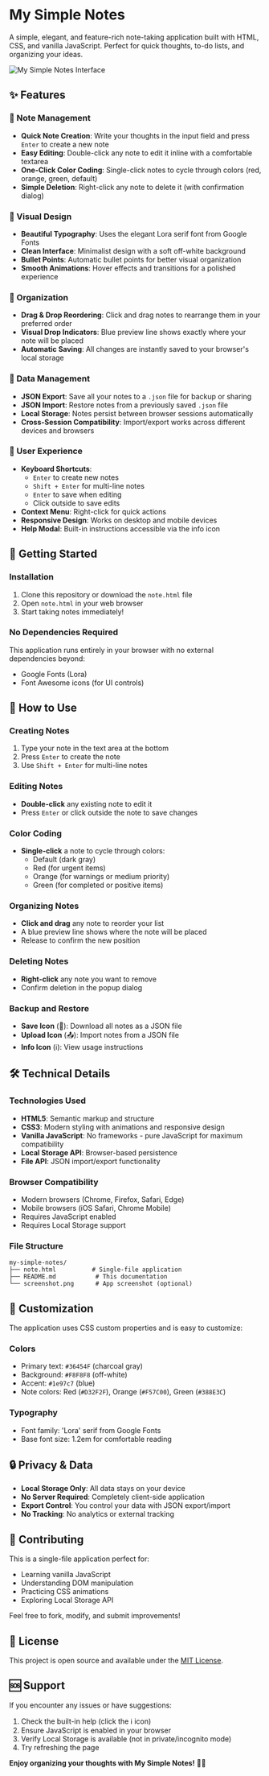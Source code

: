 # My Simple Notes

A simple, elegant, and feature-rich note-taking application built with HTML, CSS, and vanilla JavaScript. Perfect for quick thoughts, to-do lists, and organizing your ideas.

![My Simple Notes Interface](screenshot.png) <!-- Add a screenshot of your app here -->

## ✨ Features

### 📝 Note Management
- **Quick Note Creation**: Write your thoughts in the input field and press `Enter` to create a new note
- **Easy Editing**: Double-click any note to edit it inline with a comfortable textarea
- **One-Click Color Coding**: Single-click notes to cycle through colors (red, orange, green, default)
- **Simple Deletion**: Right-click any note to delete it (with confirmation dialog)

### 🎨 Visual Design
- **Beautiful Typography**: Uses the elegant Lora serif font from Google Fonts
- **Clean Interface**: Minimalist design with a soft off-white background
- **Bullet Points**: Automatic bullet points for better visual organization
- **Smooth Animations**: Hover effects and transitions for a polished experience

### 🔄 Organization
- **Drag & Drop Reordering**: Click and drag notes to rearrange them in your preferred order
- **Visual Drop Indicators**: Blue preview line shows exactly where your note will be placed
- **Automatic Saving**: All changes are instantly saved to your browser's local storage

### 💾 Data Management
- **JSON Export**: Save all your notes to a `.json` file for backup or sharing
- **JSON Import**: Restore notes from a previously saved `.json` file
- **Local Storage**: Notes persist between browser sessions automatically
- **Cross-Session Compatibility**: Import/export works across different devices and browsers

### 🎯 User Experience
- **Keyboard Shortcuts**: 
  - `Enter` to create new notes
  - `Shift + Enter` for multi-line notes
  - `Enter` to save when editing
  - Click outside to save edits
- **Context Menu**: Right-click for quick actions
- **Responsive Design**: Works on desktop and mobile devices
- **Help Modal**: Built-in instructions accessible via the info icon

## 🚀 Getting Started

### Installation
1. Clone this repository or download the `note.html` file
2. Open `note.html` in your web browser
3. Start taking notes immediately!

### No Dependencies Required
This application runs entirely in your browser with no external dependencies beyond:
- Google Fonts (Lora)
- Font Awesome icons (for UI controls)

## 📖 How to Use

### Creating Notes
1. Type your note in the text area at the bottom
2. Press `Enter` to create the note
3. Use `Shift + Enter` for multi-line notes

### Editing Notes
- **Double-click** any existing note to edit it
- Press `Enter` or click outside the note to save changes

### Color Coding
- **Single-click** a note to cycle through colors:
  - Default (dark gray)
  - Red (for urgent items)
  - Orange (for warnings or medium priority)
  - Green (for completed or positive items)

### Organizing Notes
- **Click and drag** any note to reorder your list
- A blue preview line shows where the note will be placed
- Release to confirm the new position

### Deleting Notes
- **Right-click** any note you want to remove
- Confirm deletion in the popup dialog

### Backup and Restore
- **Save Icon** (💾): Download all notes as a JSON file
- **Upload Icon** (📤): Import notes from a JSON file
- **Info Icon** (ℹ️): View usage instructions

## 🛠️ Technical Details

### Technologies Used
- **HTML5**: Semantic markup and structure
- **CSS3**: Modern styling with animations and responsive design
- **Vanilla JavaScript**: No frameworks - pure JavaScript for maximum compatibility
- **Local Storage API**: Browser-based persistence
- **File API**: JSON import/export functionality

### Browser Compatibility
- Modern browsers (Chrome, Firefox, Safari, Edge)
- Mobile browsers (iOS Safari, Chrome Mobile)
- Requires JavaScript enabled
- Requires Local Storage support

### File Structure
```
my-simple-notes/
├── note.html          # Single-file application
├── README.md           # This documentation
└── screenshot.png      # App screenshot (optional)
```

## 🎨 Customization

The application uses CSS custom properties and is easy to customize:

### Colors
- Primary text: `#36454F` (charcoal gray)
- Background: `#F8F8F8` (off-white)
- Accent: `#1e97c7` (blue)
- Note colors: Red (`#D32F2F`), Orange (`#F57C00`), Green (`#388E3C`)

### Typography
- Font family: 'Lora' serif from Google Fonts
- Base font size: 1.2em for comfortable reading

## 🔒 Privacy & Data

- **Local Storage Only**: All data stays on your device
- **No Server Required**: Completely client-side application
- **Export Control**: You control your data with JSON export/import
- **No Tracking**: No analytics or external tracking

## 🤝 Contributing

This is a single-file application perfect for:
- Learning vanilla JavaScript
- Understanding DOM manipulation
- Practicing CSS animations
- Exploring Local Storage API

Feel free to fork, modify, and submit improvements!

## 📝 License

This project is open source and available under the [MIT License](LICENSE).

## 🆘 Support

If you encounter any issues or have suggestions:
1. Check the built-in help (click the ℹ️ icon)
2. Ensure JavaScript is enabled in your browser
3. Verify Local Storage is available (not in private/incognito mode)
4. Try refreshing the page

**Enjoy organizing your thoughts with My Simple Notes!** 📝✨
